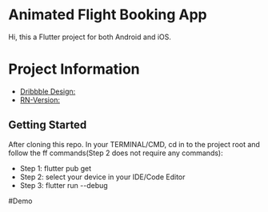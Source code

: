 # Animated Flight Booking App

Hi, this a Flutter project for both Android and iOS. 

# Project Information 
- [Dribbble Design:](https://dribbble.com/)
- [RN-Version:]()

## Getting Started
After cloning this repo. In your TERMINAL/CMD, cd in to the project root and follow the ff commands(Step 2 does not require any commands):

- Step 1: flutter pub get
- Step 2: select your device in your IDE/Code Editor 
- Step 3: flutter run --debug

#Demo
